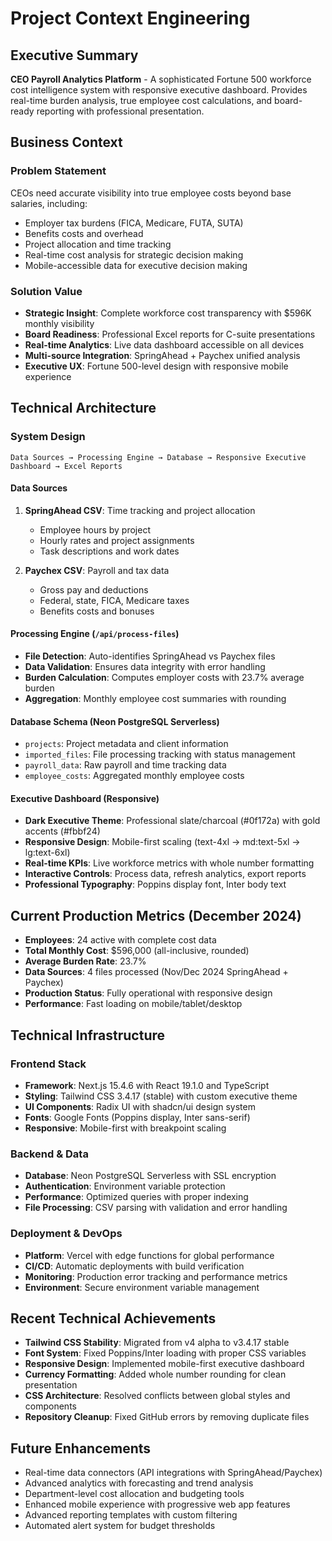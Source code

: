 # Project Context Engineering

## Executive Summary
**CEO Payroll Analytics Platform** - A sophisticated Fortune 500 workforce cost intelligence system with responsive executive dashboard. Provides real-time burden analysis, true employee cost calculations, and board-ready reporting with professional presentation.

## Business Context

### Problem Statement
CEOs need accurate visibility into true employee costs beyond base salaries, including:
- Employer tax burdens (FICA, Medicare, FUTA, SUTA)
- Benefits costs and overhead
- Project allocation and time tracking
- Real-time cost analysis for strategic decision making
- Mobile-accessible data for executive decision making

### Solution Value
- **Strategic Insight**: Complete workforce cost transparency with $596K monthly visibility
- **Board Readiness**: Professional Excel reports for C-suite presentations
- **Real-time Analytics**: Live data dashboard accessible on all devices
- **Multi-source Integration**: SpringAhead + Paychex unified analysis
- **Executive UX**: Fortune 500-level design with responsive mobile experience

## Technical Architecture

### System Design
```
Data Sources → Processing Engine → Database → Responsive Executive Dashboard → Excel Reports
```

#### Data Sources
1. **SpringAhead CSV**: Time tracking and project allocation
   - Employee hours by project
   - Hourly rates and project assignments
   - Task descriptions and work dates

2. **Paychex CSV**: Payroll and tax data
   - Gross pay and deductions
   - Federal, state, FICA, Medicare taxes
   - Benefits costs and bonuses

#### Processing Engine (`/api/process-files`)
- **File Detection**: Auto-identifies SpringAhead vs Paychex files
- **Data Validation**: Ensures data integrity with error handling
- **Burden Calculation**: Computes employer costs with 23.7% average burden
- **Aggregation**: Monthly employee cost summaries with rounding

#### Database Schema (Neon PostgreSQL Serverless)
- `projects`: Project metadata and client information
- `imported_files`: File processing tracking with status management
- `payroll_data`: Raw payroll and time tracking data
- `employee_costs`: Aggregated monthly employee costs

#### Executive Dashboard (Responsive)
- **Dark Executive Theme**: Professional slate/charcoal (#0f172a) with gold accents (#fbbf24)
- **Responsive Design**: Mobile-first scaling (text-4xl → md:text-5xl → lg:text-6xl)
- **Real-time KPIs**: Live workforce metrics with whole number formatting
- **Interactive Controls**: Process data, refresh analytics, export reports
- **Professional Typography**: Poppins display font, Inter body text

## Current Production Metrics (December 2024)
- **Employees**: 24 active with complete cost data
- **Total Monthly Cost**: $596,000 (all-inclusive, rounded)
- **Average Burden Rate**: 23.7%
- **Data Sources**: 4 files processed (Nov/Dec 2024 SpringAhead + Paychex)
- **Production Status**: Fully operational with responsive design
- **Performance**: Fast loading on mobile/tablet/desktop

## Technical Infrastructure

### Frontend Stack
- **Framework**: Next.js 15.4.6 with React 19.1.0 and TypeScript
- **Styling**: Tailwind CSS 3.4.17 (stable) with custom executive theme
- **UI Components**: Radix UI with shadcn/ui design system
- **Fonts**: Google Fonts (Poppins display, Inter sans-serif)
- **Responsive**: Mobile-first with breakpoint scaling

### Backend & Data
- **Database**: Neon PostgreSQL Serverless with SSL encryption
- **Authentication**: Environment variable protection
- **Performance**: Optimized queries with proper indexing
- **File Processing**: CSV parsing with validation and error handling

### Deployment & DevOps
- **Platform**: Vercel with edge functions for global performance
- **CI/CD**: Automatic deployments with build verification
- **Monitoring**: Production error tracking and performance metrics
- **Environment**: Secure environment variable management

## Recent Technical Achievements
- **Tailwind CSS Stability**: Migrated from v4 alpha to v3.4.17 stable
- **Font System**: Fixed Poppins/Inter loading with proper CSS variables
- **Responsive Design**: Implemented mobile-first executive dashboard
- **Currency Formatting**: Added whole number rounding for clean presentation
- **CSS Architecture**: Resolved conflicts between global styles and components
- **Repository Cleanup**: Fixed GitHub errors by removing duplicate files

## Future Enhancements
- Real-time data connectors (API integrations with SpringAhead/Paychex)
- Advanced analytics with forecasting and trend analysis
- Department-level cost allocation and budgeting tools
- Enhanced mobile experience with progressive web app features
- Advanced reporting templates with custom filtering
- Automated alert system for budget thresholds